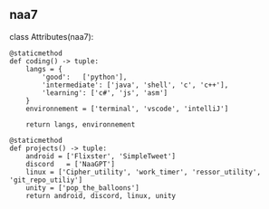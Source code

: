 ## naa7
class Attributes(naa7):

	@staticmethod
	def coding() -> tuple:
		langs = {
			'good':   ['python'],
			'intermediate': ['java', 'shell', 'c', 'c++'],
			'learning': ['c#', 'js', 'asm']
		}
		environnement = ['terminal', 'vscode', 'intelliJ']
		
		return langs, environnement
	
	@staticmethod
	def projects() -> tuple:
		android = ['Flixster', 'SimpleTweet']
		discord   = ['NaaGPT']
		linux = ['Cipher_utility', 'work_timer', 'ressor_utility', 'git_repo_utiliy']
		unity = ['pop_the_balloons']
		return android, discord, linux, unity